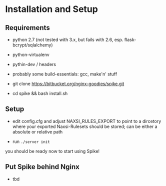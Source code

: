 

# Installation and Setup

## Requirements

- python 2.7 (not tested with 3.x, but fails with 2.6, esp. flask-bcrypt/sqlalchemy)
- python-virtualenv
- pythin-dev / headers
- probably some build-essentials: gcc, make'n' stuff

- git clone https://bitbucket.org/nginx-goodies/spike.git
- cd spike && bash install.sh

## Setup

- edit config.cfg and adjust NAXSI_RULES_EXPORT to point to a dircetory where 
  your exported Naxsi-Rulesets should be stored; can be either a absolute or relative path

- run `./server init`

you should be ready now to start using Spike!



## Put Spike behind Nginx

- tbd

